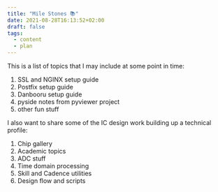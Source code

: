 ```yaml
---
title: "Mile Stones 📚"
date: 2021-08-28T16:13:52+02:00
draft: false
tags:
  - content
  - plan
---
```


This is a list of topics that I may include at some point in time:
1. SSL and NGINX setup guide
2. Postfix setup guide
3. Danbooru setup guide
4. pyside notes from pyviewer project
5. other fun stuff

I also want to share some of the IC design work building up a technical profile:
1. Chip gallery
2. Academic topics
3. ADC stuff
4. Time domain processing
5. Skill and Cadence utilities
6. Design flow and scripts
